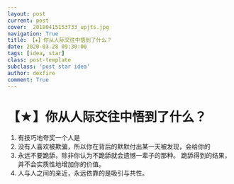 ```yaml
---
layout: post
current: post
cover:  20180415153733_upjts.jpg
navigation: True
title: 【★】你从人际交往中悟到了什么？
date: 2020-03-28 09:30:00
tags: [idea, star]
class: post-template
subclass: 'post star idea'
author: dexfire
comment: True
---
```


# 【★】你从人际交往中悟到了什么？

1. 有技巧地夸奖一个人是
2. 没有人喜欢被欺骗，所以你在背后的默默付出某一天被发现，会给你的
3. 永远不要跪舔，除非你认为不跪舔就会遗憾一辈子的那种。
跪舔得到的结果，并不会实质性地增加你的价值。
4. 人与人之间的亲近，永远依靠的是吸引与共性。
